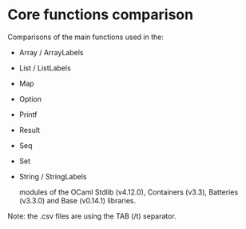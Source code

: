 # Core functions comparison
Comparisons of the main functions used in the:
- Array / ArrayLabels
- List / ListLabels
- Map
- Option
- Printf
- Result
- Seq
- Set
- String / StringLabels
  
  modules of the OCaml Stdlib (v4.12.0), Containers (v3.3), Batteries (v3.3.0) and Base (v0.14.1) libraries.

Note: the .csv files are using the TAB (/t) separator.
